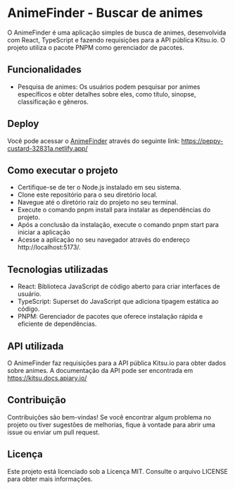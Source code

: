 # **AnimeFinder** - Buscar de animes

O AnimeFinder é uma aplicação simples de busca de animes, desenvolvida com React, TypeScript e fazendo requisições para a API pública Kitsu.io. O projeto utiliza o pacote PNPM como gerenciador de pacotes.

## **Funcionalidades**

* Pesquisa de animes: Os usuários podem pesquisar por animes específicos e obter detalhes sobre eles, como título, sinopse, classificação e gêneros.

## **Deploy**
Você pode acessar o [AnimeFinder](https://peppy-custard-32831a.netlify.app/) através do seguinte link: <https://peppy-custard-32831a.netlify.app/>

## **Como executar o projeto**
* Certifique-se de ter o Node.js instalado em seu sistema.
* Clone este repositório para o seu diretório local.
* Navegue até o diretório raiz do projeto no seu terminal.
* Execute o comando pnpm install para instalar as dependências do projeto.
* Após a conclusão da instalação, execute o comando pnpm start para iniciar a aplicação
* Acesse a aplicação no seu navegador através do endereço http://localhost:5173/.

## **Tecnologias utilizadas**
* React: Biblioteca JavaScript de código aberto para criar interfaces de usuário.
* TypeScript: Superset do JavaScript que adiciona tipagem estática ao código.
* PNPM: Gerenciador de pacotes que oferece instalação rápida e eficiente de dependências.

## **API utilizada**
O AnimeFinder faz requisições para a API pública Kitsu.io para obter dados sobre animes. A documentação da API pode ser encontrada em https://kitsu.docs.apiary.io/

## **Contribuição**
Contribuições são bem-vindas! Se você encontrar algum problema no projeto ou tiver sugestões de melhorias, fique à vontade para abrir uma issue ou enviar um pull request.

## **Licença**
Este projeto está licenciado sob a Licença MIT. Consulte o arquivo LICENSE para obter mais informações.
